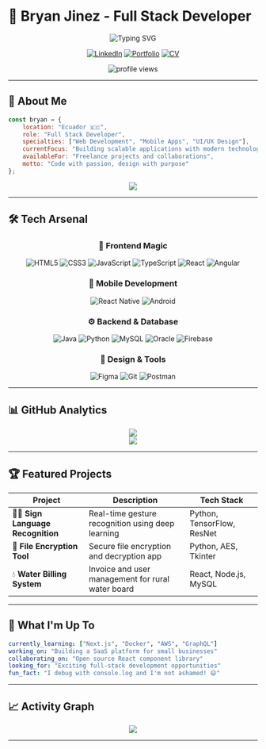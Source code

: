 # 💫 Bryan Jinez - Full Stack Developer

<div align="center">
  
  ![Typing SVG](https://readme-typing-svg.herokuapp.com/?lines=Full+Stack+Developer;Mobile+%26+Web+Specialist;Ecuador+%F0%9F%87%AA%F0%9F%87%A8;Always+Learning+New+Technologies&font=Fira%20Code&center=true&width=380&height=50&duration=4000&pause=1000)

  [![LinkedIn](https://img.shields.io/badge/LinkedIn-%230077B5.svg?logo=linkedin&logoColor=white)](https://linkedin.com/in/bjinez )
  [![Portfolio](https://img.shields.io/badge/Portfolio-%23000000.svg?logo=firefox&logoColor=#FF7139)](https://my-portfolio-21edcliques-projects.vercel.app)
  [![CV](https://img.shields.io/badge/CV-%23000000.svg?logo=googledrive&logoColor=white)](https://drive.google.com/file/d/1tj-ZhEdyP8a8yLWR5W5KpwXrwOSUiMgD/view?usp=sharing)

  
  <img src="https://komarev.com/ghpvc/?username=bryanjinez&label=Profile%20views&color=0e75b6&style=flat" alt="profile views" />

</div>

---

## 🚀 About Me

```javascript
const bryan = {
    location: "Ecuador 🇪🇨",
    role: "Full Stack Developer",
    specialties: ["Web Development", "Mobile Apps", "UI/UX Design"],
    currentFocus: "Building scalable applications with modern technologies",
    availableFor: "Freelance projects and collaborations",
    motto: "Code with passion, design with purpose"
};
```

<div align="center">
  <img src="https://github-readme-stats.vercel.app/api?username=21edclique&theme=radical&hide_border=false&include_all_commits=true&count_private=true" />
</div>

---

## 🛠️ Tech Arsenal

<div align="center">

### 🎨 Frontend Magic
![HTML5](https://img.shields.io/badge/html5-%23E34F26.svg?style=for-the-badge&logo=html5&logoColor=white)
![CSS3](https://img.shields.io/badge/css3-%231572B6.svg?style=for-the-badge&logo=css3&logoColor=white)
![JavaScript](https://img.shields.io/badge/javascript-%23323330.svg?style=for-the-badge&logo=javascript&logoColor=%23F7DF1E)
![TypeScript](https://img.shields.io/badge/typescript-%23007ACC.svg?style=for-the-badge&logo=typescript&logoColor=white)
![React](https://img.shields.io/badge/react-%2320232a.svg?style=for-the-badge&logo=react&logoColor=%2361DAFB)
![Angular](https://img.shields.io/badge/angular-%23DD0031.svg?style=for-the-badge&logo=angular&logoColor=white)

### 📱 Mobile Development
![React Native](https://img.shields.io/badge/react_native-%2320232a.svg?style=for-the-badge&logo=react&logoColor=%2361DAFB)
![Android](https://img.shields.io/badge/Android-3DDC84?style=for-the-badge&logo=android&logoColor=white)

### ⚙️ Backend & Database
![Java](https://img.shields.io/badge/java-%23ED8B00.svg?style=for-the-badge&logo=openjdk&logoColor=white)
![Python](https://img.shields.io/badge/python-3670A0?style=for-the-badge&logo=python&logoColor=ffdd54)
![MySQL](https://img.shields.io/badge/mysql-%2300f.svg?style=for-the-badge&logo=mysql&logoColor=white)
![Oracle](https://img.shields.io/badge/Oracle-F80000?style=for-the-badge&logo=oracle&logoColor=white)
![Firebase](https://img.shields.io/badge/firebase-%23039BE5.svg?style=for-the-badge&logo=firebase)

### 🎯 Design & Tools
![Figma](https://img.shields.io/badge/figma-%23F24E1E.svg?style=for-the-badge&logo=figma&logoColor=white)
![Git](https://img.shields.io/badge/git-%23F05033.svg?style=for-the-badge&logo=git&logoColor=white)
![Postman](https://img.shields.io/badge/Postman-FF6C37?style=for-the-badge&logo=postman&logoColor=white)

</div>

---

## 📊 GitHub Analytics

<div align="center">
  <img src="https://github-readme-streak-stats.vercel.app/?user=bryanjinez&theme=radical&hide_border=false" />
</div>

<div align="center">
  <img src="https://github-readme-stats.vercel.app/api/top-langs/?username=21edclique&theme=radical&hide_border=false&include_all_commits=true&count_private=true&layout=compact" />
</div>

---

## 🏆 Featured Projects

<div align="center">

| Project | Description | Tech Stack |
|---------|-------------|------------|
| 🧏‍♂️ **Sign Language Recognition** | Real-time gesture recognition using deep learning | Python, TensorFlow, ResNet |
| 🔐 **File Encryption Tool** | Secure file encryption and decryption app | Python, AES, Tkinter |
| 💧 **Water Billing System** | Invoice and user management for rural water board | React, Node.js, MySQL |


</div>

---

## 🎯 What I'm Up To

```yaml
currently_learning: ["Next.js", "Docker", "AWS", "GraphQL"]
working_on: "Building a SaaS platform for small businesses"
collaborating_on: "Open source React component library"
looking_for: "Exciting full-stack development opportunities"
fun_fact: "I debug with console.log and I'm not ashamed! 😄"
```

---

## 📈 Activity Graph

<div align="center">
  <img src="https://github-readme-activity-graph.vercel.app/graph?username=21edclique&theme=redical&hide_border=true" />
</div>

---






</div>
